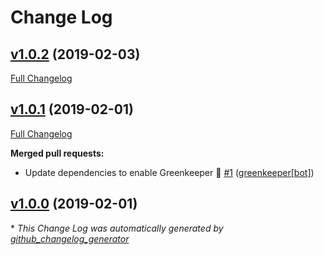 # Change Log

## [v1.0.2](https://github.com/honzahommer/oscam-update/tree/v1.0.2) (2019-02-03)
[Full Changelog](https://github.com/honzahommer/oscam-update/compare/v1.0.1...v1.0.2)

## [v1.0.1](https://github.com/honzahommer/oscam-update/tree/v1.0.1) (2019-02-01)
[Full Changelog](https://github.com/honzahommer/oscam-update/compare/v1.0.0...v1.0.1)

**Merged pull requests:**

- Update dependencies to enable Greenkeeper 🌴 [\#1](https://github.com/honzahommer/oscam-update/pull/1) ([greenkeeper[bot]](https://github.com/apps/greenkeeper))

## [v1.0.0](https://github.com/honzahommer/oscam-update/tree/v1.0.0) (2019-02-01)


\* *This Change Log was automatically generated by [github_changelog_generator](https://github.com/skywinder/Github-Changelog-Generator)*